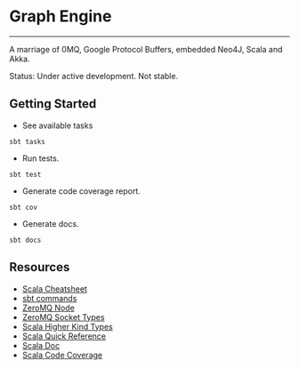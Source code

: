 # Graph Engine
- - -
A marriage of 0MQ, Google Protocol Buffers, embedded Neo4J, Scala and Akka.

Status: Under active development. Not stable.

## Getting Started
* See available tasks
```
sbt tasks
```

* Run tests.
```
sbt test
```

* Generate code coverage report.
```
sbt cov
```

* Generate docs.
```
sbt docs
```


## Resources
* [Scala Cheatsheet](http://docs.scala-lang.org/cheatsheets/index.html)
* [sbt commands](http://www.scala-sbt.org/0.13/docs/Command-Line-Reference.html)
* [ZeroMQ Node](https://github.com/JustinTulloss/zeromq.node)
* [ZeroMQ Socket Types](http://api.zeromq.org/2-1:zmq-socket)
* [Scala Higher Kind Types](https://blogs.atlassian.com/2013/09/scala-types-of-a-higher-kind/)
* [Scala Quick Reference](http://www.tutorialspoint.com/scala/index.htm)
* [Scala Doc](http://docs.scala-lang.org/style/scaladoc.html)
* [Scala Code Coverage](https://github.com/scoverage/sbt-scoverage)
